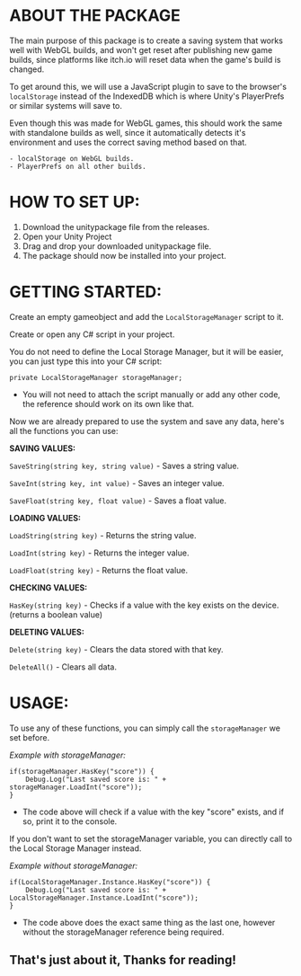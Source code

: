 # ABOUT THE PACKAGE

The main purpose of this package is to create a saving system that works well with WebGL builds, and won't get reset after publishing new game builds, since platforms like itch.io will reset data when the game's build is changed.

To get around this, we will use a JavaScript plugin to save to the browser's `localStorage` instead of the IndexedDB which is where Unity's PlayerPrefs or similar systems will save to.

Even though this was made for WebGL games, this should work the same with standalone builds as well, since it automatically detects it's environment and uses the correct saving method based on that.

    - localStorage on WebGL builds.
    - PlayerPrefs on all other builds.
 
# HOW TO SET UP:

1. Download the unitypackage file from the releases. 
2. Open your Unity Project
3. Drag and drop your downloaded unitypackage file.
4. The package should now be installed into your project.

# GETTING STARTED:

Create an empty gameobject and add the `LocalStorageManager` script to it.

Create or open any C# script in your project.

You do not need to define the Local Storage Manager, but it will be easier, you can just type this into your C# script:

` private LocalStorageManager storageManager; `

   - You will not need to attach the script manually or add any other code, the reference should work on its own like that.

Now we are already prepared to use the system and save any data, here's all the functions you can use:

**SAVING VALUES:**

`SaveString(string key, string value)` - Saves a string value.

`SaveInt(string key, int value)` - Saves an integer value.

`SaveFloat(string key, float value)` - Saves a float value.


**LOADING VALUES:**

`LoadString(string key)` - Returns the string value.

`LoadInt(string key)` - Returns the integer value.

`LoadFloat(string key)` - Returns the float value.


**CHECKING VALUES:**

`HasKey(string key)` - Checks if a value with the key exists on the device. (returns a boolean value)


**DELETING VALUES:**

`Delete(string key)` - Clears the data stored with that key.

`DeleteAll()` - Clears all data.


# USAGE:

To use any of these functions, you can simply call the `storageManager` we set before.

*Example with storageManager:*

    if(storageManager.HasKey("score")) {
        Debug.Log("Last saved score is: " + storageManager.LoadInt("score"));
    }

   - The code above will check if a value with the key "score" exists, and if so, print it to the console.

If you don't want to set the storageManager variable, you can directly call to the Local Storage Manager instead.

*Example without storageManager:*

    if(LocalStorageManager.Instance.HasKey("score")) {
        Debug.Log("Last saved score is: " + LocalStorageManager.Instance.LoadInt("score"));
    }

  - The code above does the exact same thing as the last one, however without the storageManager reference being required.


## That's just about it, Thanks for reading!
